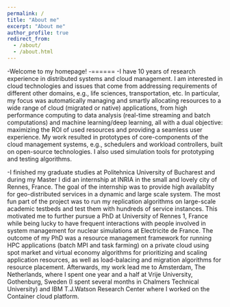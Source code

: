 ```yaml
---
permalink: /
title: "About me"
excerpt: "About me"
author_profile: true
redirect_from: 
  - /about/
  - /about.html
---
```


-Welcome to my homepage!
-======
-I have 10 years of research experience in distributed systems and cloud management. I am interested in cloud technologies and issues that come from addressing requirements of different other domains, e.g., life sciences, transportation, etc. In particular, my focus was automatically managing and smartly allocating resources to a wide range of cloud (migrated or native) applications, from high performance computing to data analysis (real-time streaming and batch computations) and machine learning/deep learning, all with a dual objective: maximizing the ROI of used resources and providing a seamless user experience. My work resulted in prototypes of core-components of the cloud management systems, e.g., schedulers and workload controllers, built on open-source technologies. I also used simulation tools for prototyping and testing algorithms.

-I finished my graduate studies at Politehnica University of Bucharest and during my Master I did an internship at INRIA in the small and lovely city of Rennes, France. The goal of the internship was to provide high availablity for geo-distributed services in a dynamic and large scale system. The most fun part of the project was to run my replication algorithms on large-scale academic testbeds and test them with hundreds of service instances. This motivated me to further pursue a PhD at University of Rennes 1, France while being lucky to have frequent interactions with people involved in system management for nuclear simulations at Electricite de France. The outcome of my PhD was a resource management framework for running HPC applications (batch MPI and task farming) on a private cloud using spot market and virtual economy algorithms for prioritizing and scaling application resources, as well as load-balacing and migration algorithms for resource placement. Afterwards, my work lead me to Amsterdam, The Netherlands, where I spent one year and a half at Vrije University, Gothenburg, Sweden (I spent several months in Chalmers Technical University) and IBM T.J.Watson Research Center where I worked on the Container cloud platform.
